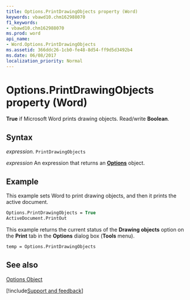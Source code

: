 ```yaml
---
title: Options.PrintDrawingObjects property (Word)
keywords: vbawd10.chm162988070
f1_keywords:
- vbawd10.chm162988070
ms.prod: word
api_name:
- Word.Options.PrintDrawingObjects
ms.assetid: 366ddc26-1cb0-fe48-8d54-ff9d5d3492b4
ms.date: 06/08/2017
localization_priority: Normal
---
```



# Options.PrintDrawingObjects property (Word)

 **True** if Microsoft Word prints drawing objects. Read/write **Boolean**.


## Syntax

_expression_. `PrintDrawingObjects`

 _expression_ An expression that returns an **[Options](Word.Options.md)** object.


## Example

This example sets Word to print drawing objects, and then it prints the active document.


```vb
Options.PrintDrawingObjects = True 
ActiveDocument.PrintOut
```

This example returns the current status of the  **Drawing objects** option on the **Print** tab in the **Options** dialog box (**Tools** menu).




```vb
temp = Options.PrintDrawingObjects
```


## See also


[Options Object](Word.Options.md)

[!include[Support and feedback](~/includes/feedback-boilerplate.md)]